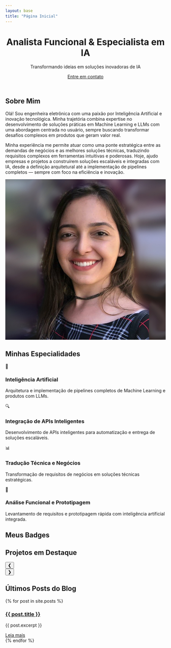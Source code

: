 ```yaml
---
layout: base
title: "Página Inicial"
---
```


<header class="hero">
    <div class="container">
        <h1>Analista Funcional & Especialista em IA</h1>
        <p>Transformando ideias em soluções inovadoras de IA</p>
        <a href="#about" class="btn">Entre em contato</a>
    </div>

</header>

<section id="about" class="about">
    <div class="container">
        <h2>Sobre Mim</h2>
        <div class="about-content">
            <div class="about-text">
                <p>Olá! Sou engenheira eletrônica com uma paixão por Inteligência Artificial e inovação tecnológica. Minha trajetória combina expertise no desenvolvimento de soluções práticas em Machine Learning e LLMs com uma abordagem centrada no usuário, sempre buscando transformar desafios complexos em produtos que geram valor real.</p>
                <p> Minha experiência me permite atuar como uma ponte estratégica entre as demandas de negócios e as melhores soluções técnicas, traduzindo requisitos complexos em ferramentas intuitivas e poderosas. Hoje, ajudo empresas e projetos a construírem soluções escaláveis e integradas com IA, desde a definição arquitetural até a implementação de pipelines completos — sempre com foco na eficiência e inovação. </p>
            </div>
            <div class="about-image">
                <img src="/assets/img/profile.jpg" alt="Minha foto">
            </div>
        </div>
        <div class="social-buttons">
            <a href="{{ site.social.linkedin }}" target="_blank" class="social-btn linkedin">
                <i class="fab fa-linkedin"></i>
            </a>
            <a href="{{ site.social.github }}" target="_blank" class="social-btn github">
                <i class="fab fa-github"></i>
            </a>
            <a href="mailto:{{ site.author.email }}" class="social-btn email">
                <i class="fas fa-envelope"></i>
            </a>
        </div>
    </div>
</section>




<section id="specialties" class="specialties">
    <div class="container">
        <h2>Minhas Especialidades</h2>
        <div class="specialty-grid">
            <div class="specialty-item">
                <div class="specialty-icon">🧠</div>
                <h3>Inteligência Artificial</h3>
                <p>Arquitetura e implementação de pipelines completos de Machine Learning e produtos com LLMs.</p>
            </div>
            <div class="specialty-item">
                <div class="specialty-icon">🔍</div>
                <h3>Integração de APIs Inteligentes</h3>
                <p>Desenvolvimento de APIs inteligentes para automatização e entrega de soluções escaláveis.</p>
            </div>
            <div class="specialty-item">
                <div class="specialty-icon">📊</div>
                <h3>Tradução Técnica e Negócios</h3>
                <p>Transformação de requisitos de negócios em soluções técnicas estratégicas.</p>
            </div>
            <div class="specialty-item">
                <div class="specialty-icon">🚀</div>
                <h3>Análise Funcional e Prototipagem</h3>
                <p>Levantamento de requisitos e prototipagem rápida com inteligência artificial integrada.</p>
            </div>
        </div>
    </div>
</section>


<section id="badges" class="badges">
    <div class="container">
        <h2>Meus Badges</h2>
        <div class="badges-grid">
            <!-- Cole aqui o código de embedding do Credly para cada badge -->
            <div class="badge-item">
                <div data-iframe-width="150" data-iframe-height="270" data-share-badge-id="08294967-be69-4efa-817f-af0ce1e2952c" data-share-badge-host="https://www.credly.com">
                </div>
                <script type="text/javascript" async src="//cdn.credly.com/assets/utilities/embed.js"></script>
            </div>
            <div class="badge-item">
                    <div data-iframe-width="150" data-iframe-height="270" data-share-badge-id="5166bd3e-c455-4389-99fe-ed84ecfddae1" data-share-badge-host="https://www.credly.com"></div><script type="text/javascript" async src="//cdn.credly.com/assets/utilities/embed.js"></script>
            </div>
            <div class="badge-item">
                    <div data-iframe-width="150" data-iframe-height="270" data-share-badge-id="7d132796-d481-41fb-b4ce-debb2c5af29d" data-share-badge-host="https://www.credly.com"></div><script type="text/javascript" async src="//cdn.credly.com/assets/utilities/embed.js"></script>
            </div>
            <div class="badge-item">
                <div data-iframe-width="150" data-iframe-height="270" data-share-badge-id="e93bd35b-d0f7-4a5e-a5e5-1d49d0370185" data-share-badge-host="https://www.credly.com"></div>
                <script type="text/javascript" async src="//cdn.credly.com/assets/utilities/embed.js"></script>
            </div>
            <div class="badge-item">
                <div data-iframe-width="150" data-iframe-height="270" data-share-badge-id="bf0e01c8-ee64-4a9d-90fe-3907ad80fc3d" data-share-badge-host="https://www.credly.com"></div>
                <script type="text/javascript" async src="//cdn.credly.com/assets/utilities/embed.js"></script>
            </div>
            <!-- Adicione mais embeds conforme necessário -->
        </div>
    </div>
</section>


<section id="projects" class="projects">
    <div class="container">
        <h2>Projetos em Destaque</h2>
        <div class="carousel">
            <button class="carousel-prev">❮</button>
            <div class="carousel-wrapper">
                <div class="project-grid"></div>
            </div>
            <button class="carousel-next">❯</button>
        </div>
    </div>
</section>

<section>
  <div class="container">
    <h2>Últimos Posts do Blog</h2>
    <div class="posts2">
      {% for post in site.posts %}
        <div class="post2">
          <h3><a href="{{ post.url | prepend: site.baseurl }}">{{ post.title }}</a></h3>
          <p>{{ post.excerpt }}</p>
          <a href="{{ post.url | prepend: site.baseurl }}" class="read-more">Leia mais</a>
        </div>
      {% endfor %}
    </div>
  </div>
</section>

<script>
    
    // JavaScript para animações e interatividade
    document.addEventListener('DOMContentLoaded', function() {
        // Animação suave de rolagem para links de navegação
        document.querySelectorAll('a[href^="#"]').forEach(anchor => {
            anchor.addEventListener('click', function (e) {
                e.preventDefault();
                document.querySelector(this.getAttribute('href')).scrollIntoView({
                    behavior: 'smooth'
                });
            });
        });

        // Animação de entrada para elementos quando entram na viewport
        const animateOnScroll = (entries, observer) => {
            entries.forEach(entry => {
                if (entry.isIntersecting) {
                    entry.target.classList.add('animate');
                    observer.unobserve(entry.target);
                }
            });
        };

        const observer = new IntersectionObserver(animateOnScroll, {
            threshold: 0.1
        });

        document.querySelectorAll('.specialty-item, .project-item').forEach(item => {
            observer.observe(item);
        });

        // Formulário de contato
        const contactForm = document.getElementById('contact-form');
        contactForm.addEventListener('submit', function(e) {
            e.preventDefault();
            // Aqui você pode adicionar a lógica para enviar o formulário
            alert('Obrigado pelo seu contato! Retornaremos em breve.');
            contactForm.reset();
        });
    });

document.addEventListener('DOMContentLoaded', () => {
    async function loadProjects() {
        const response = await fetch('projects.md');
        const markdown = await response.text();
        const projects = parseMarkdown(markdown);

        const projectGrid = document.querySelector('.project-grid');
        const prevButton = document.querySelector('.carousel-prev');
        const nextButton = document.querySelector('.carousel-next');

        // Renderiza os projetos
        projects.forEach(project => {
            const projectItem = document.createElement('div');
            projectItem.classList.add('project-item');

            projectItem.innerHTML = `
                <a href="${project.link}" target="_blank">
                <div class="project-image" style="background-image: url('${project.image}'); height: 150px; background-size: cover; border-radius: 8px;"></div>
                <h3>${project.name}</h3>
                <p>${project.description}</p>
                Ver Projeto</a>
            `;

            projectGrid.appendChild(projectItem);
        });

        // Configuração do carrossel
        const projectWidth = projectGrid.children[0].offsetWidth + 20; // largura + gap
        const visibleProjects = window.innerWidth <= 768 ? 1 : 3; // Responsivo: 1 projeto em telas pequenas, 3 em maiores
        const totalProjects = projects.length;
        const maxIndex = Math.ceil(totalProjects / visibleProjects) - 1;
        let currentIndex = 0;

        // Atualiza o carrossel
        const updateCarousel = () => {
            const offset = -(currentIndex * projectWidth * visibleProjects);
            projectGrid.style.transform = `translateX(${offset}px)`;
        };

        // Configura os botões
        prevButton.addEventListener('click', () => {
            currentIndex = (currentIndex > 0) ? currentIndex - 1 : maxIndex;
            updateCarousel();
        });

        nextButton.addEventListener('click', () => {
            currentIndex = (currentIndex < maxIndex) ? currentIndex + 1 : 0;
            updateCarousel();
        });

        // Ajusta o carrossel ao redimensionar a janela
        window.addEventListener('resize', () => {
            currentIndex = 0; // Reinicia o carrossel ao redimensionar
            updateCarousel();
        });
    }

    function parseMarkdown(markdown) {
        const lines = markdown.split('\n');
        const projects = [];
        let currentProject = {};

        lines.forEach(line => {
            if (line.startsWith('### ')) {
                if (Object.keys(currentProject).length) {
                    projects.push(currentProject);
                }
                currentProject = { name: line.replace('### ', '') };
            } else if (line.startsWith('Descrição: ')) {
                currentProject.description = line.replace('Descrição: ', '');
            } else if (line.startsWith('Imagem: ')) {
                currentProject.image = line.replace('Imagem: ', '');
            } else if (line.startsWith('Link: ')) {
                currentProject.link = line.replace('Link: ', '');
            }
        });

        if (Object.keys(currentProject).length) {
            projects.push(currentProject);
        }

        return projects;
    }

    loadProjects();
});

</script>
